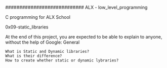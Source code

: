 ############################ ALX - low_level_programming

C programming for ALX School

0x09-static_libraries

At the end of this project, you are expected to be able to explain to anyone, without the help of Google:
General

    What is Static and Dynamic libraries?
    What is their difference?
    How to create whether static or dynamic lybraries?

